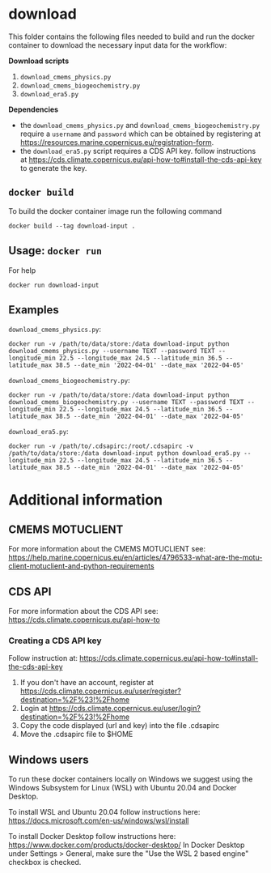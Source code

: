 # download
This folder contains the following files needed to build and run the docker container to download the necessary input data for the workflow:

**Download scripts**
1. `download_cmems_physics.py`
2. `download_cmems_biogeochemistry.py`
3. `download_era5.py`

**Dependencies**
* the `download_cmems_physics.py` and `download_cmems_biogeochemistry.py` require a `username` and `password` which can be obtained by registering at https://resources.marine.copernicus.eu/registration-form.
* the `download_era5.py` script requires a CDS API key. follow instructions at https://cds.climate.copernicus.eu/api-how-to#install-the-cds-api-key to generate the key. 


## `docker build`
To build the docker container image run the following command
  
    docker build --tag download-input .

## Usage: `docker run`

For help

    docker run download-input 

## Examples

`download_cmems_physics.py`:

    docker run -v /path/to/data/store:/data download-input python download_cmems_physics.py --username TEXT --password TEXT --longitude_min 22.5 --longitude_max 24.5 --latitude_min 36.5 --latitude_max 38.5 --date_min '2022-04-01' --date_max '2022-04-05'

`download_cmems_biogeochemistry.py`:

    docker run -v /path/to/data/store:/data download-input python download_cmems_biogeochemistry.py --username TEXT --password TEXT --longitude_min 22.5 --longitude_max 24.5 --latitude_min 36.5 --latitude_max 38.5 --date_min '2022-04-01' --date_max '2022-04-05'

`download_era5.py`:

    docker run -v /path/to/.cdsapirc:/root/.cdsapirc -v /path/to/data/store:/data download-input python download_era5.py --longitude_min 22.5 --longitude_max 24.5 --latitude_min 36.5 --latitude_max 38.5 --date_min '2022-04-01' --date_max '2022-04-05'

# Additional information

## CMEMS MOTUCLIENT
For more information about the CMEMS MOTUCLIENT see: https://help.marine.copernicus.eu/en/articles/4796533-what-are-the-motu-client-motuclient-and-python-requirements

## CDS API
For more information about the CDS API see: https://cds.climate.copernicus.eu/api-how-to

### Creating a CDS API key
Follow instruction at: https://cds.climate.copernicus.eu/api-how-to#install-the-cds-api-key
1. If you don't have an account, register at https://cds.climate.copernicus.eu/user/register?destination=%2F%23!%2Fhome
2. Login at https://cds.climate.copernicus.eu/user/login?destination=%2F%23!%2Fhome
3. Copy the code displayed (url and key) into the file .cdsapirc
4. Move the .cdsapirc file to $HOME

## Windows users
To run these docker containers locally on Windows we suggest using the Windows Subsystem for Linux (WSL) with Ubuntu 20.04 and Docker Desktop.

To install WSL and Ubuntu 20.04 follow instructions here: https://docs.microsoft.com/en-us/windows/wsl/install

To install Docker Desktop follow instructions here: https://www.docker.com/products/docker-desktop/
In Docker Desktop under Settings > General, make sure the "Use the WSL 2 based engine" checkbox is checked.



